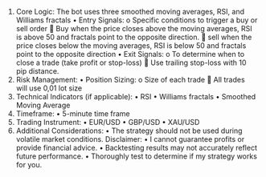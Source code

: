 1.	Core Logic:
The bot uses three smoothed moving averages, RSI, and Williams fractals
•	Entry Signals: 
o	Specific conditions to trigger a buy or sell order 
	Buy when the price closes above the moving averages, RSI is above 50 and fractals point to the opposite direction.
	sell when the price closes below the moving averages, RSI is below 50 and fractals point to the opposite direction
•	Exit Signals: 
o	To determine when to close a trade (take profit or stop-loss) 
	Use trailing stop-loss with 10 pip distance.
2. Risk Management:
•	Position Sizing: 
o	Size of each trade
	All trades will use 0,01 lot size
3. Technical Indicators (if applicable):
•	RSI
•	Williams fractals
•	Smoothed Moving Average
4. Timeframe:
•	5-minute time frame
5. Trading Instrument:
•	EUR/USD
•	GBP/USD
•	XAU/USD
6. Additional Considerations:
•	The strategy should not be used during volatile market conditions.
Disclaimer:
•	I cannot guarantee profits or provide financial advice.
•	Backtesting results may not accurately reflect future performance.
•	Thoroughly test to determine if my strategy works for you.
